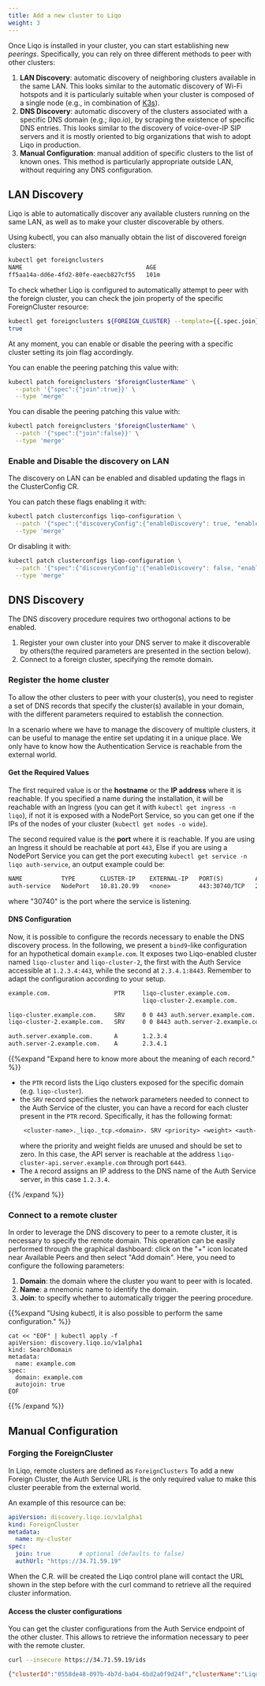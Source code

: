 ```yaml
---
title: Add a new cluster to Liqo
weight: 3
---
```



Once Liqo is installed in your cluster, you can start establishing new *peerings*.
Specifically, you can rely on three different methods to peer with other clusters:

1. **LAN Discovery**: automatic discovery of neighboring clusters available in the same LAN. This looks similar to the automatic discovery of Wi-Fi hotspots and it is particularly suitable when your cluster is composed of a single node (e.g., in combination of [K3s](https://k3s.io)).
2. **DNS Discovery**: automatic discovery of the clusters associated with a specific DNS domain (e.g.; *liqo.io*), by scraping the existence of specific DNS entries. This looks similar to the discovery of voice-over-IP SIP servers and it is mostly oriented to big organizations that wish to adopt Liqo in production.
3. **Manual Configuration**: manual addition of specific clusters to the list of known ones. This method is particularly appropriate outside LAN, without requiring any DNS configuration.

## LAN Discovery

Liqo is able to automatically discover any available clusters running on the same LAN, as well as to make your cluster discoverable by others.

Using kubectl, you can also manually obtain the list of discovered foreign clusters:

```bash
kubectl get foreignclusters
NAME                                   AGE
ff5aa14a-dd6e-4fd2-80fe-eaecb827cf55   101m
```
To check whether Liqo is configured to automatically attempt to peer with the foreign cluster, you can check the join property of the specific ForeignCluster resource:

```bash
kubectl get foreignclusters ${FOREIGN_CLUSTER} --template={{.spec.join}}
true
```

At any moment, you can enable or disable the peering with a specific cluster setting its join flag accordingly.

You can enable the peering patching this value with:
```bash
kubectl patch foreignclusters "$foreignClusterName" \
  --patch '{"spec":{"join":true}}' \
  --type 'merge'
```

You can disable the peering patching this value with:
```bash
kubectl patch foreignclusters "$foreignClusterName" \
  --patch '{"spec":{"join":false}}' \
  --type 'merge'
```

### Enable and Disable the discovery on LAN

The discovery on LAN can be enabled and disabled updating the flags in the ClusterConfig CR.

You can patch these flags enabling it with:
```bash
kubectl patch clusterconfigs liqo-configuration \
  --patch '{"spec":{"discoveryConfig":{"enableDiscovery": true, "enableAdvertisement": true}}}' \
  --type 'merge'
```

Or disabling it with:
```bash
kubectl patch clusterconfigs liqo-configuration \
  --patch '{"spec":{"discoveryConfig":{"enableDiscovery": false, "enableAdvertisement": false}}}' \
  --type 'merge'
```

## DNS Discovery

The DNS discovery procedure requires two orthogonal actions to be enabled.
1. Register your own cluster into your DNS server to make it discoverable by others(the required parameters are presented in the section below).
2. Connect to a foreign cluster, specifying the remote domain.

### Register the home cluster

To allow the other clusters to peer with your cluster(s), you need to register a set of DNS records that specify the cluster(s) available in your domain, with the different parameters required to establish the connection.

In a scenario where we have to manage the discovery of multiple clusters, it can be useful to manage the entire set updating it in a unique place.
We only have to know how the Authentication Service is reachable from the external world.

#### Get the Required Values

The first required value is or the __hostname__ or the __IP address__ where it is reachable.
If you specified a name during the installation, it will be reachable with an Ingress (you can get it with `kubectl get ingress -n liqo`),
if not it is exposed with a NodePort Service, so you can get one if the IPs of the nodes of your cluster (`kubectl get nodes -o wide`).

The second required value is the __port__ where it is reachable.
If you are using an Ingress it should be reachable at port `443`, Else if you are using a NodePort Service you can get the port executing
`kubectl get service -n liqo auth-service`, an output example could be:

```txt
NAME           TYPE       CLUSTER-IP    EXTERNAL-IP   PORT(S)         AGE
auth-service   NodePort   10.81.20.99   <none>        443:30740/TCP   2m7s
```
where "30740" is the port where the service is listening.

#### DNS Configuration

Now, it is possible to configure the records necessary to enable the DNS discovery process.
In the following, we present a `bind9`-like configuration for an hypothetical domain `example.com`. It exposes two Liqo-enabled cluster named `liqo-cluster` and `liqo-cluster-2`, the first with the Auth Service accessible at `1.2.3.4:443`, while the second at `2.3.4.1:8443`.
Remember to adapt the configuration according to your setup.
```txt
example.com.                  PTR     liqo-cluster.example.com.
                                      liqo-cluster-2.example.com.

liqo-cluster.example.com.     SRV     0 0 443 auth.server.example.com.
liqo-cluster-2.example.com.   SRV     0 0 8443 auth.server-2.example.com.

auth.server.example.com.      A       1.2.3.4
auth.server-2.example.com.    A       2.3.4.1
```

{{%expand "Expand here to know more about the meaning of each record." %}}

* the `PTR` record lists the Liqo clusters exposed for the specific domain (e.g. `liqo-cluster`).
* the `SRV` record specifies the network parameters needed to connect to the Auth Service of the cluster, you can have a record for each cluster present in the `PTR` record.
  Specifically, it has the following format:
  ```txt
   <cluster-name>._liqo._tcp.<domain>. SRV <priority> <weight> <auth-server-port> <auth-server-name>.
  ```
  where the priority and weight fields are unused and should be set to zero. In this case, the API server is reachable at the address `liqo-cluster-api.server.example.com` through port `6443`.
* The `A` record assigns an IP address to the DNS name of the Auth Service server, in this case `1.2.3.4`.

{{% /expand %}}

### Connect to a remote cluster

In order to leverage the DNS discovery to peer to a remote cluster, it is necessary to specify the remote domain.
This operation can be easily performed through the graphical dashboard: click on the "+" icon located near Available Peers and then select "Add domain".
Here, you need to configure the following parameters:
1. **Domain**: the domain where the cluster you want to peer with is located.
2. **Name**: a mnemonic name to identify the domain.
3. **Join**: to specify whether to automatically trigger the peering procedure.

{{%expand "Using kubectl, it is also possible to perform the same configuration." %}}

```
cat << "EOF" | kubectl apply -f
apiVersion: discovery.liqo.io/v1alpha1
kind: SearchDomain
metadata:
  name: example.com
spec:
  domain: example.com
  autojoin: true
EOF
```

{{% /expand %}}

## Manual Configuration
### Forging the ForeignCluster

In Liqo, remote clusters are defined as `ForeignClusters`
To add a new Foreign Cluster, the Auth Service URL is the only required value to make this cluster peerable from the external world.

An example of this resource can be:

```yaml
apiVersion: discovery.liqo.io/v1alpha1
kind: ForeignCluster
metadata:
  name: my-cluster
spec:
  join: true        # optional (defaults to false)
  authUrl: "https://34.71.59.19"
```

When the C.R. will be created the Liqo control plane will contact the URL shown in the step before with the curl command to
retrieve all the required cluster information.

#### Access the cluster configurations

You can get the cluster configurations from the Auth Service endpoint of the other cluster. This allows to retrieve the information necessary to peer with the remote cluster.

```bash
curl --insecure https://34.71.59.19/ids
```

```json
{"clusterId":"0558de48-097b-4b7d-ba04-6bd2a0f9d24f","clusterName":"LiqoCluster0692","guestNamespace":"liqo"}
```
